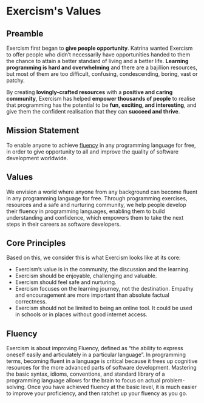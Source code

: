 # Exercism's Values

## Preamble
Exercism first began to **give people opportunity**. Katrina wanted Exercism to offer people who didn’t necessarily have opportunities handed to them the chance to attain a better standard of living and a better life. **Learning programming is hard and overwhelming** and there are a bajillion resources, but most of them are too difficult, confusing, condescending, boring, vast or patchy.

By creating **lovingly-crafted resources** with a **positive and caring community**, Exercism has helped **empower thousands of people** to realise that programming has the potential to be **fun, exciting, and interesting**, and give them the confident realisation that they can **succeed and thrive**.

## Mission Statement
To enable anyone to achieve [fluency](#fluency) in any programming language for free, in order to give opportunity to all and improve the quality of software development worldwide.

## Values
We envision a world where anyone from any background can become fluent in any programming language for free. Through programming exercises, resources and a safe and nurturing community, we help people develop their fluency in programming languages, enabling them to build understanding and confidence, which empowers them to take the next steps in their careers as software developers.

## Core Principles
Based on this, we consider this is what Exercism looks like at its core:
- Exercism’s value is in the community, the discussion and the learning.
- Exercism should be enjoyable, challenging and valuable.
- Exercism should feel safe and nurturing. 
- Exercism focuses on the learning journey, not the destination. Empathy and encouragement are more important than absolute factual correctness.
- Exercism should not be limited to being an online tool. It could be used in schools or in places without good internet access.


## Fluency
Exercism is about improving Fluency, defined as “the ability to express oneself easily and articulately in a particular language”.
In programming terms, becoming fluent in a language is critical because it frees up cognitive resources for the more advanced parts of software development. Mastering the basic syntax, idioms, conventions, and standard library of a programming language allows for the brain to focus on actual problem-solving. 
Once you have achieved fluency at the basic level, it is much easier to improve your proficiency, and then ratchet up your fluency as you go.
